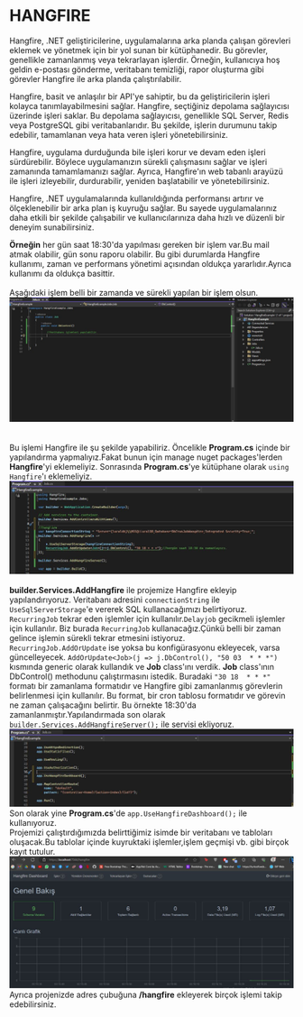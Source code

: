 # HANGFIRE

Hangfire, .NET geliştiricilerine, uygulamalarına arka planda çalışan görevleri eklemek ve yönetmek için bir yol sunan bir kütüphanedir. Bu görevler, genellikle zamanlanmış veya tekrarlayan işlerdir. Örneğin, kullanıcıya hoş geldin e-postası gönderme, veritabanı temizliği, rapor oluşturma gibi görevler Hangfire ile arka planda çalıştırılabilir.

Hangfire, basit ve anlaşılır bir API'ye sahiptir, bu da geliştiricilerin işleri kolayca tanımlayabilmesini sağlar. Hangfire, seçtiğiniz depolama sağlayıcısı üzerinde işleri saklar. Bu depolama sağlayıcısı, genellikle SQL Server, Redis veya PostgreSQL gibi veritabanlarıdır. Bu şekilde, işlerin durumunu takip edebilir, tamamlanan veya hata veren işleri yönetebilirsiniz.

Hangfire, uygulama durduğunda bile işleri korur ve devam eden işleri sürdürebilir. Böylece uygulamanızın sürekli çalışmasını sağlar ve işleri zamanında tamamlamanızı sağlar. Ayrıca, Hangfire'ın web tabanlı arayüzü ile işleri izleyebilir, durdurabilir, yeniden başlatabilir ve yönetebilirsiniz.

Hangfire, .NET uygulamalarında kullanıldığında performansı artırır ve ölçeklenebilir bir arka plan iş kuyruğu sağlar. Bu sayede uygulamalarınız daha etkili bir şekilde çalışabilir ve kullanıcılarınıza daha hızlı ve düzenli bir deneyim sunabilirsiniz.
<br/>

**Örneğin** her gün saat 18:30'da yapılması gereken bir işlem var.Bu mail atmak olabilir, gün sonu raporu olabilir.
Bu gibi durumlarda Hangfire kullanımı, zaman ve performans yönetimi açısından oldukça yararlıdır.Ayrıca kullanımı da oldukça basittir.
<br/><br/>
Aşağıdaki işlem belli bir zamanda ve sürekli yapılan bir işlem olsun.<br/>
![Yapılacak işlem](https://github.com/Ferhat-Turgut/TurkcellGY/blob/master/Hangfire/Images/Yap%C4%B1lacak%20i%C5%9F.JPG)
<br/><br/><br/>
Bu işlemi Hangfire ile şu şekilde yapabiliriz.
Öncelikle **Program.cs** içinde bir yapılandırma yapmalıyız.Fakat bunun için manage nuget packages'lerden **Hangfire**'yi eklemeliyiz.
Sonrasında **Program.cs**'ye kütüphane olarak `using Hangfire`'ı eklemeliyiz.<br/>
![Program.cs](https://github.com/Ferhat-Turgut/TurkcellGY/blob/master/Hangfire/Images/Programcs%20yap%C4%B1land%C4%B1rma%20ve%20addHangfire.JPG)
<br/><br/>
**builder.Services.AddHangfire** ile projemize Hangfire ekleyip yapılandırıyoruz.
Veritabanı adresini `connectionString` ile `UseSqlServerStorage`'e vererek SQL kullanacağımızı belirtiyoruz.
`RecurringJob` tekrar eden işlemler için kullanılır.`Delayjob` gecikmeli işlemler için kullanılır.
Biz burada `RecurringJob` kullanacağız.Çünkü belli bir zaman gelince işlemin sürekli tekrar etmesini istiyoruz.<br/>
`RecurringJob.AddOrUpdate` ise yoksa bu konfigürasyonu ekleyecek, varsa güncelleyecek.
`AddOrUpdate<Job>(j => j.DbControl(), "50 03  * * *")` kısmında generic olarak kullandık ve **Job** class'ını verdik.
**Job** class'ının DbControl() methodunu çalıştırmasını istedik.
Buradaki `"30 18  * * *"` formatı bir zamanlama formatıdır ve Hangfire gibi zamanlanmış görevlerin belirlenmesi için kullanılır.
Bu format, bir cron tablosu formatıdır ve görevin ne zaman çalışacağını belirtir.
Bu örnekte 18:30'da zamanlanmıştır.Yapılandırmada son olarak `builder.Services.AddHangfireServer();` ile servisi ekliyoruz.
<br/>
![useHandfire](https://github.com/Ferhat-Turgut/TurkcellGY/blob/master/Hangfire/Images/UseHandfireDasboard.JPG)
Son olarak yine **Program.cs**'de `app.UseHangfireDashboard();` ile kullanıyoruz.
<br/>
Projemizi çalıştırdığımızda belirttiğimiz isimde bir veritabanı ve tabloları oluşacak.Bu tablolar içinde kuyruktaki işlemler,işlem geçmişi vb. gibi birçok kayıt tutulur.
![hangfireTarayici](https://github.com/Ferhat-Turgut/TurkcellGY/blob/master/Hangfire/Images/Hangfire%20Taray%C4%B1c%20%C4%B0zlemesi.JPG)
<br/>
Ayrıca projenizde adres çubuğuna **/hangfire** ekleyerek birçok işlemi takip edebilirsiniz.

